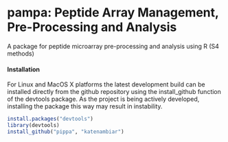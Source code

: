 # pampa: Peptide Array Management, Pre-Processing and Analysis

A package for peptide microarray pre-processing and analysis using R (S4 methods)

#### Installation
For Linux and MacOS X platforms the latest development build can be installed directly from the github repository using the install_github function of the devtools package. As the project is being actively developed, installing the package this way may result in instability.

```R
install.packages("devtools")
library(devtools)
install_github("pippa", "katenambiar")
```

